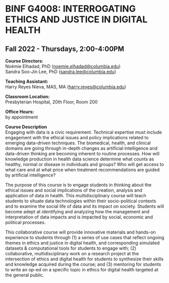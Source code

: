 # BINF G4008: INTERROGATING ETHICS AND JUSTICE IN DIGITAL HEALTH
## Fall 2022 - Thursdays, 2:00-4:00PM

**Course Directors:**    
Noémie Elhadad, PhD (noemie.elhadad@columbia.edu)   
Sandra Soo-Jin Lee, PhD (sandra.lee@columbia.edu)

**Teaching Assistant:**   
Harry Reyes Nieva, MAS, MA (harry.reyes@columbia.edu)

**Classroom Location:**    
Presbyterian Hospital, 20th Floor, Room 200

**Office Hours:**    
by appointment  

**Course Description**   
Engaging with data is a civic requirement. Technical expertise must include engagement with the ethical issues and policy implications related to emerging data-driven techniques. The biomedical, health, and clinical domains are going through in-depth changes as artificial intelligence and data-driven thinking are becoming inherent to routine processes. How will knowledge production in health data science determine what counts as healthy, normal or disease in individuals and groups? Who will get access to what care and at what price when treatment recommendations are guided by artificial intelligence?

The purpose of this course is to engage students in thinking about the ethical issues and social
implications of the creation, analysis and application of data in health. This multidisciplinary course will teach students to situate data technologies within their socio-political contexts and to examine the social life of data and its impact on society. Students will become adept at identifying and analyzing how the management and interpretation of data impacts and is impacted by social, economic and political processes.

This collaborative course will provide innovative materials and hands-on experience to students through (1) a series of use cases that reflect ongoing themes in ethics and justice in digital health, and corresponding simulated datasets & computational tools for students to engage with; (2) collaborative, multidisciplinary work on a research project at the intersection of ethics and digital health for students to synthesize their skills and knowledge acquired during the course; and (3) mentoring for students to write an op-ed on a specific topic in ethics for digital health targeted at the general public.
